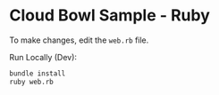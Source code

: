 # Cloud Bowl Sample - Ruby

To make changes, edit the `web.rb` file.

Run Locally (Dev):

```bash
bundle install
ruby web.rb
```
